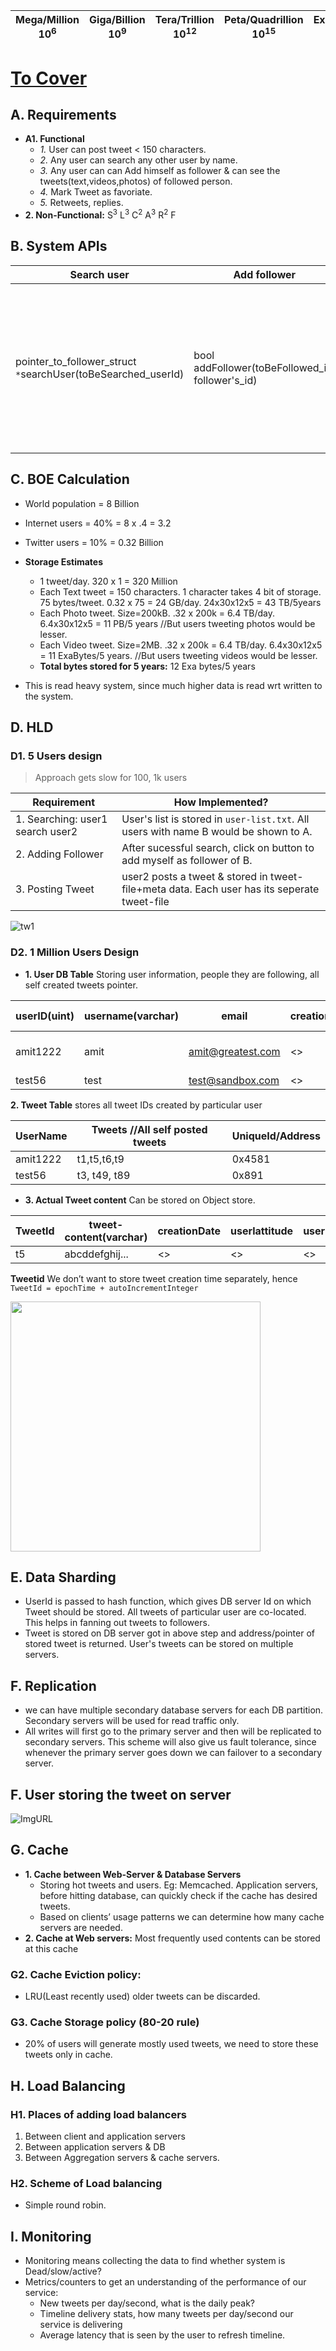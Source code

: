 | Mega/Million 10<sup>6</sup> | Giga/Billion 10<sup>9</sup> | Tera/Trillion 10<sup>12</sup> | Peta/Quadrillion 10<sup>15</sup> | Exa/Quintillion 10<sup>18</sup> | Zeta/Sextillion 10<sup>21</sup> |
| --- | --- | --- | --- | --- | --- |

# [To Cover](https://github.com/amitkumar50/Code-examples/tree/master/System-Design/scalable)

## A. Requirements
- **A1. Functional**
  - *1.* User can post tweet < 150 characters.
  - *2.* Any user can search any other user by name.
  - *3.* Any user can can Add himself as follower & can see the tweets(text,videos,photos) of followed person.
  - *4.* Mark Tweet as favoriate.
  - *5.* Retweets, replies.
- **2. Non-Functional:** S<sup>3</sup> L<sup>3</sup> C<sup>2</sup> A<sup>3</sup> R<sup>2</sup> F

## B. System APIs

|Search user|Add follower|Posting tweet|
|---|---|---|
|pointer_to_follower_struct `*`searchUser(toBeSearched_userId)|bool addFollower(toBeFollowed_id, follower's_id)|<ul><li>string publishTweet(tweet_message, *tweet_photo, *tweet_video, userId, user_location)</li></ul><ul><li>Parameters: userLocation(optional): (Lattitude, Longitude) of user adding the tweet</li></ul><ul><li>Return: Location to stored tweet, else HTTP error.</li></ul>|

## C. BOE Calculation
  - World population = 8 Billion
  - Internet users = 40% = 8 x .4 = 3.2
  - Twitter users = 10% = 0.32 Billion 
  
- **Storage Estimates**
  - 1 tweet/day. 320 x 1 = 320 Million
  - Each Text tweet = 150 characters. 1 character takes 4 bit of storage. 75 bytes/tweet. 0.32 x 75 = 24 GB/day. 24x30x12x5 = 43 TB/5years
  - Each Photo tweet. Size=200kB. .32 x 200k = 6.4 TB/day. 6.4x30x12x5 = 11 PB/5 years      //But users tweeting photos would be lesser.
  - Each Video tweet. Size=2MB. .32 x 200k = 6.4 TB/day. 6.4x30x12x5 = 11 ExaBytes/5 years. //But users tweeting videos would be lesser.
  - **Total bytes stored for 5 years:** 12 Exa bytes/5 years
- This is read heavy system, since much higher data is read wrt written to the system.

## D. HLD
### D1. 5 Users design
> Approach gets slow for 100, 1k users

|Requirement|How Implemented?|
|---|---|
|1. Searching: user1 search user2|User's list is stored in `user-list.txt`. All users with name B would be shown to A.|
|2. Adding Follower| After sucessful search, click on button to add myself as follower of B.|
|3. Posting Tweet|user2 posts a tweet & stored in tweet-file+meta data. Each user has its seperate tweet-file|

<img src="https://i.ibb.co/jTbD4FK/tw2.png" alt="tw1" border="0">

### D2. 1 Million Users Design
- **1. User DB Table** Storing user information, people they are following, all self created tweets pointer.

| userID(uint) | username(varchar) | email | creationDate | lastLogin | Following(same as vector) | All created selfTweets |
| --- | --- | --- | --- | --- | --- | --- |
| amit1222 | amit | amit@greatest.com | <> | <> | person1,person2.. | 0x4581(takes from tweet-table-2) |
| test56 | test | test@sandbox.com | <> | <> | personx,persony.. | 0x891 |

**2. Tweet Table** stores all tweet IDs created by particular user

| UserName | Tweets //All self posted tweets | UniqueId/Address |
| --- | --- | --- |
| amit1222 | t1,t5,t6,t9 | 0x4581 |
| test56 | t3, t49, t89 | 0x891 |

- **3. Actual Tweet content** Can be stored on Object store.

| TweetId | tweet-content(varchar) | creationDate | userlattitude | userLongitude | ptr-to-Tweet |
| --- | --- | --- | --- | --- | --- |
| t5 | abcddefghij... | <> | <> | <> | 0x45912 |

**Tweetid** We don’t want to store tweet creation time separately, hence `TweetId = epochTime + autoIncrementInteger`

<img src="https://i.ibb.co/XzKZ1Rj/tw3.png" width="400" />

## E. Data Sharding
- UserId is passed to hash function, which gives DB server Id on which Tweet should be stored. All tweets of particular user are co-located. This helps in fanning out tweets to followers.
- Tweet is stored on DB server got in above step and address/pointer of stored tweet is returned. User's tweets can be stored on multiple servers.

## F. Replication
-  we can have multiple secondary database servers for each DB partition. Secondary servers will be used for read traffic only.
- All writes will first go to the primary server and then will be replicated to secondary servers. This scheme will also give us fault tolerance, since whenever the primary server goes down we can failover to a secondary server.

## F. User storing the tweet on server
![ImgURL](https://i.ibb.co/rsZvt8F/twitter1.png)

## G. Cache
- **1. Cache between Web-Server & Database Servers** 
  - Storing hot tweets and users. Eg: Memcached. Application servers, before hitting database, can quickly check if the cache has desired tweets.
  - Based on clients’ usage patterns we can determine how many cache servers are needed.
- **2. Cache at Web servers:** Most frequently used contents can be stored at this cache
### G2. Cache Eviction policy:
  - LRU(Least recently used) older tweets can be discarded.
### G3. Cache Storage policy (80-20 rule)
  - 20% of users will generate mostly used tweets, we need to store these tweets only in cache.
  
## H. Load Balancing
### H1. Places of adding load balancers
1. Between client and application servers
2. Between application servers & DB
3. Between Aggregation servers & cache servers.
### H2. Scheme of Load balancing
- Simple round robin.

## I. Monitoring
- Monitoring means collecting the data to find whether system is Dead/slow/active?
- Metrics/counters to get an understanding of the performance of our service:
  - New tweets per day/second, what is the daily peak? 
  - Timeline delivery stats, how many tweets per day/second our service is delivering
  - Average latency that is seen by the user to refresh timeline. 
